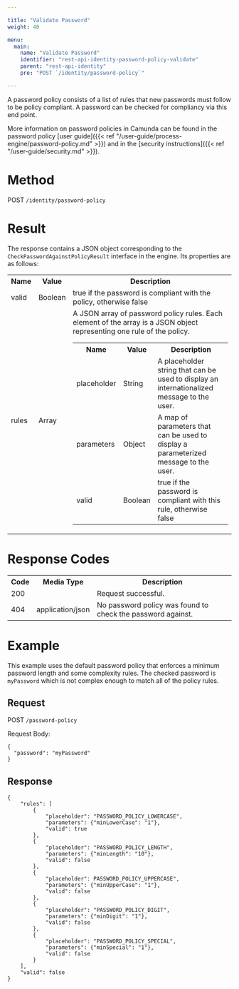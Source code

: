 ```yaml
---

title: "Validate Password"
weight: 40

menu:
  main:
    name: "Validate Password"
    identifier: "rest-api-identity-password-policy-validate"
    parent: "rest-api-identity"
    pre: "POST `/identity/password-policy`"

---
```

A password policy consists of a list of rules that new passwords must follow to be policy compliant. A password can be checked for compliancy via this end point.

More information on password policies in Camunda can be found in the password policy [user guide]({{< ref "/user-guide/process-engine/password-policy.md" >}}) and in the [security instructions]({{< ref "/user-guide/security.md" >}}).

# Method

POST `/identity/password-policy`

# Result

The response contains a JSON object corresponding to the `CheckPasswordAgainstPolicyResult` interface in the engine.
Its properties are as follows:

<table class="table table-striped">
  <tr>
    <th>Name</th>
    <th>Value</th>
    <th>Description</th>
  </tr>
  <tr>
    <td>valid</td>
    <td>Boolean</td>
    <td>true if the password is compliant with the policy, otherwise false</td>
  <tr>
    <td>rules</td>
    <td>Array</td>
    <td>A JSON array of password policy rules. Each element of the array is a JSON object representing one rule of the policy.
    <table class="table table-striped">
      <tr>
        <th>Name</th>
        <th>Value</th>
        <th>Description</th>
      </tr>
      <tr>
        <td>placeholder</td>
        <td>String</td>
        <td>A placeholder string that can be used to display an internationalized message to the user.</td>
      </tr>
      <tr>
        <td>parameters</td>
        <td>Object</td>
        <td>A map of parameters that can be used to display a parameterized message to the user.</td>
      </tr>
      <tr>
        <td>valid</td>
        <td>Boolean</td>
        <td>true if the password is compliant with this rule, otherwise false</td>
      </tr>
    </table>
    </td>
  </tr>
</table>

# Response Codes

<table class="table table-striped">
  <tr>
    <th>Code</th>
    <th>Media Type</th>
    <th>Description</th>
  </tr>
  <tr>
    <td>200</td>
    <td></td>
    <td>Request successful.</td>
  </tr>
  <tr>
    <td>404</td>
    <td>application/json</td>
    <td>No password policy was found to check the password against.</td>
  </tr>
</table>

# Example

This example uses the default password policy that enforces a minimum password length and some complexity rules. The checked password is `myPassword` which is not complex enough to match all of the policy rules.

## Request

POST `/password-policy`

Request Body:
```
{
  "password": "myPassword"
}
```

## Response
```
{
    "rules": [
        {
            "placeholder": "PASSWORD_POLICY_LOWERCASE",
            "parameters": {"minLowerCase": "1"},
            "valid": true
        },
        {
            "placeholder": "PASSWORD_POLICY_LENGTH",
            "parameters": {"minLength": "10"},
            "valid": false
        },
        {
            "placeholder": PASSWORD_POLICY_UPPERCASE",
            "parameters": {"minUpperCase": "1"},
            "valid": false
        },
        {
            "placeholder": "PASSWORD_POLICY_DIGIT",
            "parameters": {"minDigit": "1"},
            "valid": false
        },
        {
            "placeholder": "PASSWORD_POLICY_SPECIAL",
            "parameters": {"minSpecial": "1"},
            "valid": false
        }
    ],
    "valid": false
}
```